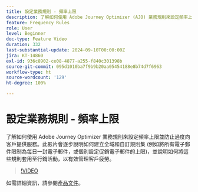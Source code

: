 ```yaml
---
title: 設定業務規則 - 頻率上限
description: 了解如何使用 Adobe Journey Optimizer (AJO) 業務規則來設定頻率上限並防止過度向客戶提供服務。此影片會逐步說明如何建立全域和自訂規則集 (例如將所有電子郵件限制為每日一封電子郵件，或個別設定促銷電子郵件的上限)，並說明如何將這些規則套用至行銷活動，以有效管理客戶疲勞。
feature: Frequency Rules
role: User
level: Beginner
doc-type: Feature Video
duration: 332
last-substantial-update: 2024-09-10T00:00:00Z
jira: KT-14860
exl-id: 936c8902-ce08-4877-a255-f840c301398b
source-git-commit: 095d1010ba7f9b9b20aa05454188e8b74d7f6963
workflow-type: ht
source-wordcount: '129'
ht-degree: 100%

---
```


# 設定業務規則 - 頻率上限

了解如何使用 Adobe Journey Optimizer 業務規則來設定頻率上限並防止過度向客戶提供服務。此影片會逐步說明如何建立全域和自訂規則集 (例如將所有電子郵件限制為每日一封電子郵件，或個別設定促銷電子郵件的上限)，並說明如何將這些規則套用至行銷活動，以有效管理客戶疲勞。

>[!VIDEO](https://video.tv.adobe.com/v/3433395/?learn=on)

如需詳細資訊，請參閱[產品文件](https://experienceleague.adobe.com/zh-hant/docs/journey-optimizer/using/configuration/frequency-rules)。
